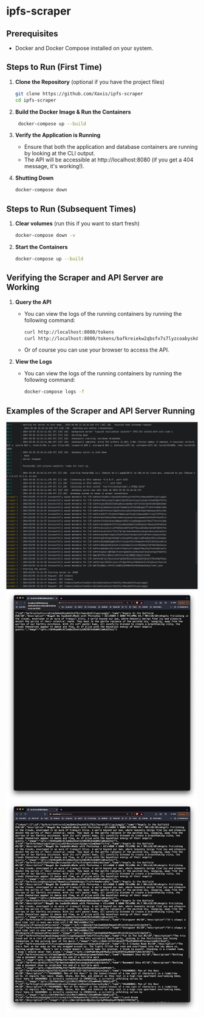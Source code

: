 # ipfs-scraper

## Prerequisites
- Docker and Docker Compose installed on your system.

## Steps to Run (First Time)

1. **Clone the Repository** (optional if you have the project files)
   ```bash
   git clone https://github.com/Xaxis/ipfs-scraper
   cd ipfs-scraper
   ```
   
2. **Build the Docker Image & Run the Containers**
   ```bash
    docker-compose up --build
    ```
   
3. **Verify the Application is Running**
   - Ensure that both the application and database containers are running by looking at the CLI output.
   - The API will be accessible at http://localhost:8080 (if you get a 404 message, it's working!).

4. **Shutting Down**
   ```bash
   docker-compose down
   ```
   
## Steps to Run (Subsequent Times)

1. **Clear volumes** (run this if you want to start fresh)
   ```bash
   docker-compose down -v
   ```
   
2. **Start the Containers**
   ```bash
   docker-compose up --build
   ```
   
## Verifying the Scraper and API Server are Working

1. **Query the API**
    - You can view the logs of the running containers by running the following command:
      ```bash
      curl http://localhost:8080/tokens
      curl http://localhost:8080/tokens/bafkreiekw2qbsfx7s7lyzcoabyskdpheteab3ogzzcrxboqzydv6fqhix4
      ```
    - Or of course you can use your browser to access the API.
      
2. **View the Logs**
   - You can view the logs of the running containers by running the following command:
     ```bash
     docker-compose logs -f
     ```
     
## Examples of the Scraper and API Server Running

![Scraper Logs](data/screenshot-2.png)
![Server API 1](data/screenshot-1.png)
![Server API 2](data/screenshot-3.png)
